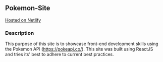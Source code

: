 ## Pokemon-Site

[Hosted on Netlify](https://poke-site.netlify.com/)

### Description

This purpose of this site is to showcase front-end development skills using the Pokemon API (https://pokeapi.co/). This
site was built using ReactJS and tries its' best to adhere to current best practices.
